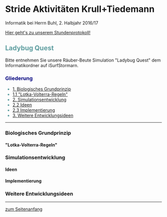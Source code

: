 
<h1 style="color:Navy;"><a id="Übe"><b>Stride Aktivitäten Krull+Tiedemann</b></a></h1>
<p>Informatik bei Herrn Buhl, 2. Halbjahr 2016/17</p>

<p><a href="https://marliskrull.github.io/Stundenprotokoll_2/">Hier geht's zu unserem Stundenprotokoll!</a></p>
 
<h2 style="color:CadetBlue;"><b>Ladybug Quest</b></h2>
<p>Bitte entnehmen Sie unsere Räuber-Beute Simulation "Ladybug Quest" dem Informatikordner auf iSurfStormarn.</p>
    
<h3 style="color:Navy;">Gliederung</h3>

<ul style="color:CadetBlue;">
      <li><a href="#Bio">1. Biologisches Grundprinzip </a></li>
      <li><a href="#Lot">1.1 "Lotka-Volterra-Regeln"</a></li>
      <li><a href="#Sim">2. Simulationsentwicklung</a></li>
      <li><a href="#Ide">2.2 Ideen</a></li>
      <li><a href="#Imp">2.3 Implementierung</a></li>
      <li><a href="#Wei">3. Weitere Entwicklungsideen</a></li>   
    </ul>

<hr>

<h3 style="color:Navy;"><a id="Bio">Biologisches Grundprinzip</a></h3>

<p> 

<h4 style="color:Navy;"><a id="Lot">"Lotka-Volterra-Regeln"</a></h4>

<h3 style="color:Navy;"><a id="Sim">Simulationsentwicklung</a></h3>

<h4 style="color:Navy;"><a id="Ide">Ideen</a></h4>

<h4 style="color:Navy;"><a id="Imp">Implementierung</a></h4>

<h3 style="color:Navy;"><a id="Wei">Weitere Entwicklungsideen</a></h3>

<hr>

<p style="color:CadetBlue;"><a href="#Übe">zum Seitenanfang</a></p>
